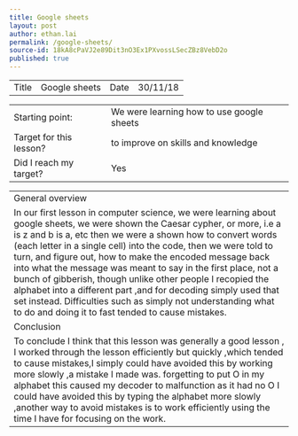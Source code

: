 ```yaml
---
title: Google sheets
layout: post
author: ethan.lai
permalink: /google-sheets/
source-id: 18kA8cPaVJ2e89Dit3nO3Ex1PXvossLSecZBz8VebD2o
published: true
---
```

<table>
  <tr>
    <td>Title</td>
    <td>Google sheets</td>
    <td>Date</td>
    <td>30/11/18</td>
  </tr>
</table>


<table>
  <tr>
    <td>Starting point:</td>
    <td>We were learning how to use google sheets</td>
  </tr>
  <tr>
    <td>Target for this lesson?</td>
    <td>to improve on skills and knowledge </td>
  </tr>
  <tr>
    <td>Did I reach my target? </td>
    <td> Yes </td>
  </tr>
</table>


<table>
  <tr>
    <td>General overview</td>
  </tr>
  <tr>
    <td>In our first lesson in computer science, we were learning about google sheets, we were shown the Caesar cypher, or more, i.e a is z and b is a, etc then we were a shown how to convert words (each letter in a single cell) into the code, then we were told to turn, and figure out, how to make the encoded message back into what the message was meant to say in the first place, not a bunch of gibberish, though unlike other people I recopied the alphabet into a different part ,and for decoding simply used that set instead.
Difficulties such as simply not understanding what to do and doing it to fast tended to cause mistakes.</td>
  </tr>
  <tr>
    <td>Conclusion</td>
  </tr>
  <tr>
    <td>To conclude I think that this lesson was generally a good lesson , I worked through the lesson efficiently but quickly ,which tended to cause mistakes,I simply  could have avoided this by working more slowly ,a mistake I made was. forgetting to put O in my alphabet this caused my decoder to malfunction as it had no O I could have avoided this by typing the alphabet more slowly ,another way to avoid mistakes is to work efficiently using the time I have for focusing on the work.</td>
  </tr>
</table>


